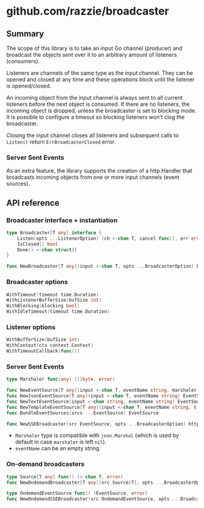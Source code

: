 # github.com/razzie/broadcaster

## Summary
The scope of this library is to take an input Go channel (producer) and broadcast the objects sent over it to an arbitrary amount of listeners (consumers).

Listeners are channels of the same type as the input channel. They can be opened and closed at any time and these operations block until the listener is opened/closed.

An incoming object from the input channel is always sent to all current listeners before the next object is consumed. If there are no listeners, the incoming object is dropped, unless the broadcaster is set to blocking mode. It is possible to configure a timeout so blocking listeners won't clog the broadcaster.

Closing the input channel closes all listeners and subsequent calls to ``Listen()`` return ``ErrBroadcasterClosed`` error.

### Server Sent Events
As an extra feature, the library supports the creation of a http.Handler that broadcasts incoming objects from one or more input channels (event sources).

## API reference
### Broadcaster interface + instantiation
```go
type Broadcaster[T any] interface {
	Listen(opts ...ListenerOption) (ch <-chan T, cancel func(), err error)
	IsClosed() bool
	Done() <-chan struct{}
}

func NewBroadcaster[T any](input <-chan T, opts ...BroadcasterOption) Broadcaster[T]
```

### Broadcaster options
```go
WithTimeout(timeout time.Duration)
WithListenerBufferSize(bufSize int)
WithBlocking(blocking bool)
WithIdleTimeout(timeout time.Duration)
```

### Listener options
```go
WithBufferSize(bufSize int)
WithContext(ctx context.Context)
WithTimeoutCallback(func())
```

### Server Sent Events
```go
type Marshaler func(any) ([]byte, error)

func NewEventSource[T any](input <-chan T, eventName string, marshaler Marshaler) EventSource
func NewJsonEventSource[T any](input <-chan T, eventName string) EventSource
func NewTextEventSource(input <-chan string, eventName string) EventSource
func NewTemplateEventSource[T any](input <-chan T, eventName string, t *template.Template, templateName string) EventSource
func BundleEventSources(srcs ...EventSource) EventSource

func NewSSEBroadcaster(src EventSource, opts ...BroadcasterOption) http.Handler
```
* `Marshaler` type is compatible with `json.Marshal` (which is used by default in case `marshaler` is left `nil`).
* `eventName` can be an empty string.

### On-demand broadcasters
```go
type Source[T any] func() (<-chan T, error)
func NewOndemandBroadcaster[T any](src Source[T], opts ...BroadcasterOption) Broadcaster[T]

type OndemandEventSource func() (EventSource, error)
func NewOndemandSSEBroadcaster(src OndemandEventSource, opts ...BroadcasterOption) http.Handler
```
